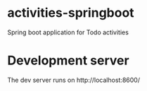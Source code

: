# activities-springboot
Spring boot application for Todo activities

# Development server
The dev server runs on http://localhost:8600/
